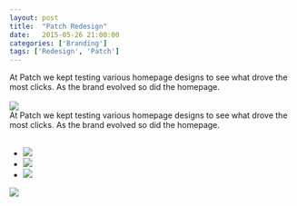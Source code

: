 ```yaml
---
layout: post
title:  "Patch Redesign"
date:   2015-05-26 21:00:00
categories: ['Branding']
tags: ['Redesign', 'Patch']
---
```


<div class="text-block">
At Patch we kept testing various homepage designs to see what drove the most clicks. As the brand evolved so did the homepage.<br /><br />
</div>

<div class="images">
	<img src="{{ base.url }}/images/Patch/redesign-01.png" />
</div>

<div class="text-block small">
At Patch we kept testing various homepage designs to see what drove the most clicks. As the brand evolved so did the homepage. <br /><br />
	<ul class="sketch">
		<li><img src="{{ base.url }}/images/Patch/homepage-04.jpg" /></li>
		<li><img src="{{ base.url }}/images/Patch/homepage-02.png" /></li>
		<li><img src="{{ base.url }}/images/Patch/homepage-03.jpg" /></li>
	</ul>
</div>

<div class="images">
	<img src="{{ base.url }}/images/Patch/redesign-02.png" />
</div>




[jekyll-gh]: https://github.com/jekyll/jekyll
[jekyll]:    http://jekyllrb.com
